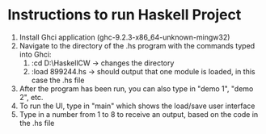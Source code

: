 # Instructions to run Haskell Project
1. Install Ghci application (ghc-9.2.3-x86_64-unknown-mingw32)
2. Navigate to the directory of the .hs program with the commands typed into Ghci: 
   1. :cd D:\HaskellCW -> changes the directory
   2. :load 899244.hs -> should output that one module is loaded, in this case the .hs file
4. After the program has been run, you can also type in "demo 1", "demo 2", etc. 
5. To run the UI, type in "main" which shows the load/save user interface
6. Type in a number from 1 to 8 to receive an output, based on the code in the .hs file
